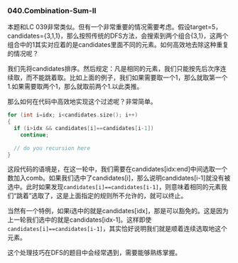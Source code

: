 ### 040.Combination-Sum-II

本题和LC 039非常类似。但有一个非常重要的情况需要考虑。假设target=5，candidates={3,1,1}，那么按照传统的DFS方法，会搜索到两个组合{3,1}，这两个组合中的1其实对应着的是candidates里面不同的元素。如何高效地去除这种重复的情况呢？

我们先将candidates排序。然后规定：凡是相同的元素，我们只能按先后次序连续取，而不能跳着取。比如上面的例子，我们如果需要取一个1，那么就取第一个1.如果需要取两个1，那么就取前两个1.以此类推。

那么如何在代码中高效地实现这个过滤呢？非常简单。
```cpp
for (int i=idx; i<candidates.size(); i++)
{
  if (i>idx && candidates[i]==candidates[i-1])
    continue;
  
  // do you recursion here
}
```
这段代码的语境是，在这一轮中，我们需要在candidates[idx:end]中间选取一个数加入comb。如果我们选中了candidates[i]，那么说明candidates[i-1]就没有被选中。此时如果发现```candidates[i]==candidates[i-1]```，则意味着相同的元素我们“跳着”选取了，这是上面指定的规则所不允许的，就可以终止。

当然有一个特例，如果i选中的就是candidates[idx]，那是可以豁免的。这是因为上一轮我们选中的就是candidates[idx-1]。这样即使```candidates[i]==candidates[i-1]```，其实恰好说明我们就是顺着连续选取地这个元素。

这个处理技巧在DFS的题目中会经常遇到，需要能够熟练掌握。
